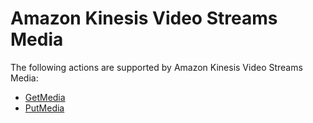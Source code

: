 # Amazon Kinesis Video Streams Media<a name="API_Operations_Amazon_Kinesis_Video_Streams_Media"></a>

The following actions are supported by Amazon Kinesis Video Streams Media:
+  [GetMedia](API_dataplane_GetMedia.md) 
+  [PutMedia](API_dataplane_PutMedia.md) 